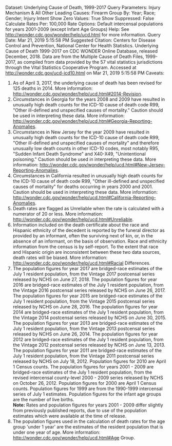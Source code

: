 Dataset: Underlying Cause of Death, 1999-2017
Query Parameters:
Injury Mechanism & All Other Leading Causes: Firearm
Group By: Year; Race; Gender; Injury Intent
Show Zero Values: True
Show Suppressed: False
Calculate Rates Per: 100,000
Rate Options: Default intercensal populations for years 2001-2009 (except Infant Age Groups)
Help: See http://wonder.cdc.gov/wonder/help/ucd.html for more information.
Query Date: Mar 21, 2019 5:15:58 PM
Suggested Citation: Centers for Disease Control and Prevention, National Center for Health Statistics. Underlying Cause of Death
1999-2017 on CDC WONDER Online Database, released December, 2018. Data are from the Multiple Cause of Death Files, 1999-2017, as
compiled from data provided by the 57 vital statistics jurisdictions through the Vital Statistics Cooperative Program. Accessed
at http://wonder.cdc.gov/ucd-icd10.html on Mar 21, 2019 5:15:58 PM
Caveats:
1. As of April 3, 2017, the underlying cause of death has been revised for 125 deaths in 2014. More information:
http://wonder.cdc.gov/wonder/help/ucd.html#2014-Revision.
2. Circumstances in Georgia for the years 2008 and 2009 have resulted in unusually high death counts for the ICD-10 cause of
death code R99, "Other ill-defined and unspecified causes of mortality." Caution should be used in interpreting these data.
More information: http://wonder.cdc.gov/wonder/help/ucd.html#Georgia-Reporting-Anomalies.
3. Circumstances in New Jersey for the year 2009 have resulted in unusually high death counts for the ICD-10 cause of death code
R99, "Other ill-defined and unspecified causes of mortality" and therefore unusually low death counts in other ICD-10 codes,
most notably R95, "Sudden Infant Death Syndrome" and X40-X49, "Unintentional poisoning." Caution should be used in
interpreting these data. More information: http://wonder.cdc.gov/wonder/help/ucd.html#New-Jersey-Reporting-Anomalies.
4. Circumstances in California resulted in unusually high death counts for the ICD-10 cause of death code R99, "Other
ill-defined and unspecified causes of mortality" for deaths occurring in years 2000 and 2001. Caution should be used in
interpreting these data. More information: http://wonder.cdc.gov/wonder/help/ucd.html#California-Reporting-Anomalies.
5. Death rates are flagged as Unreliable when the rate is calculated with a numerator of 20 or less. More information:
http://wonder.cdc.gov/wonder/help/ucd.html#Unreliable.
6. Information included on the death certificate about the race and Hispanic ethnicity of the decedent is reported by the
funeral director as provided by an informant, often the surviving next of kin, or, in the absence of an informant, on the basis
of observation. Race and ethnicity information from the census is by self-report. To the extent that race and Hispanic origin
are inconsistent between these two data sources, death rates will be biased. More information:
http://wonder.cdc.gov/wonder/help/ucd.html#Racial Differences.
7. The population figures for year 2017 are bridged-race estimates of the July 1 resident population, from the Vintage 2017
postcensal series released by NCHS on June 27, 2018. The population figures for year 2016 are bridged-race estimates of the July
1 resident population, from the Vintage 2016 postcensal series released by NCHS on June 26, 2017. The population figures for
year 2015 are bridged-race estimates of the July 1 resident population, from the Vintage 2015 postcensal series released by NCHS
on June 28, 2016. The population figures for year 2014 are bridged-race estimates of the July 1 resident population, from the
Vintage 2014 postcensal series released by NCHS on June 30, 2015. The population figures for year 2013 are bridged-race
estimates of the July 1 resident population, from the Vintage 2013 postcensal series released by NCHS on June 26, 2014. The
population figures for year 2012 are bridged-race estimates of the July 1 resident population, from the Vintage 2012 postcensal
series released by NCHS on June 13, 2013. The population figures for year 2011 are bridged-race estimates of the July 1 resident
population, from the Vintage 2011 postcensal series released by NCHS on July 18, 2012. Population figures for 2010 are April 1
Census counts. The population figures for years 2001 - 2009 are bridged-race estimates of the July 1 resident population, from
the revised intercensal county-level 2000 - 2009 series released by NCHS on October 26, 2012. Population figures for 2000 are
April 1 Census counts. Population figures for 1999 are from the 1990-1999 intercensal series of July 1 estimates. Population
figures for the infant age groups are the number of live births. <br/><b>Note:</b> Rates and population figures for years 2001 -
2009 differ slightly from previously published reports, due to use of the population estimates which were available at the time
of release.
8. The population figures used in the calculation of death rates for the age group 'under 1 year' are the estimates of the
resident population that is under one year of age. More information: http://wonder.cdc.gov/wonder/help/ucd.html#Age Group.